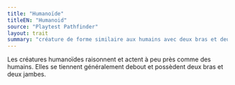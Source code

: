 ```yaml
---
title: "Humanoïde"
titleEN: "Humanoid"
source: "Playtest Pathfinder"
layout: trait
summary: "créature de forme similaire aux humains avec deux bras et deux jambes"
---
```

Les créatures humanoïdes raisonnent et actent à peu près comme des humains. Elles se tiennent généralement debout et possèdent deux bras et deux jambes.
